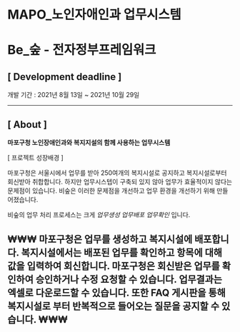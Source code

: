 # MAPO_노인자애인과 업무시스템

# Be_숲 - 전자정부프레임워크

## **[ Development deadline ]**

개발 기간 : 2021년 8월 13일 ~ 2021년 10월 29일

---

## **[ About ]**

**마포구청 노인장애인과와 복지지설의 함께 사용하는 업무시스템**

[ 프로젝트 성장배경 ]

마포구청은 서울시에서 업무를 받아 250여개의 복지시설로 공지하고 복지시설로부터 회신받아 취합합니다.
하지만 업무시스텝이 구축되 있지 않아 업무가 효율적이지 않다는 문제점이 있습니다.
비숲은 이러한 문제점을 개선하고 업무 환경을 개선하기 위해 만들어졌습니다.

비숲의 업무 처리 프로세스는 크게 *업무생성* *업무배포* *업무확인* 입니다.

₩₩₩
 마포구청은 업무를 생성하고 복지시설에 배포합니다.
 복지시설에서는 배포된 업무를 확인하고 항목에 대해 값을 입력하여 회신합니다.
 마포구청은 회신받은 업무를 확인하여 승인하거나 수정 요청할 수 있습니다.
 업무결과는 엑셀로 다운로드할 수 있습니다.
 또한 FAQ 게시판을 통해 복지시설로 부터 반복적으로 들어오는 질문을 공지할 수 있습니다.
₩₩₩
---



